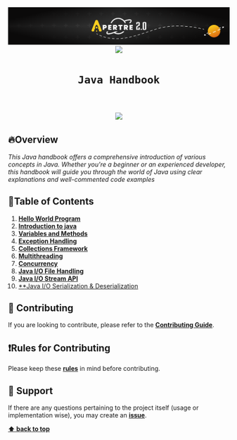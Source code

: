 <img src="./unnamed.png">
<div align="center">
  <img height="80" src="https://logos-world.net/wp-content/uploads/2022/07/Java-Symbol.png">
</div>

# <div align="center">`Java Handbook`</div>

<br>
<div align="center">


</div>

<h3 align="center">
<img src="https://raw.githubusercontent.com/andreasbm/readme/master/assets/lines/colored.png">
</h3>

## 🔥Overview
*This Java handbook offers a comprehensive introduction of various concepts in Java. Whether you're a beginner or an experienced developer, this handbook will guide you through the world of Java using clear explanations and well-commented code examples*

## 📗Table of Contents
1. [**Hello World Program**](./Hello_World/README.md)
2. [**Introduction to java**](Introduction_to_Java/README.md)
3. [**Variables and Methods**](./Variables%20and%20Methods/README.md)
4. [**Exception Handling**](Exception_Handling/README.md)
5. [**Collections Framework**](Java_Collections_Framework/README.md)
6. [**Multithreading**](Multithreading/README.md)
7. [**Concurrency**](Concurrency/README.md)
8. [**Java I/O File Handling**](Java_IO/File_Handling/README.md)
9. [**Java I/O Stream API**](Java_IO/StreamAPI/README.md)
10. [**Java I/O Serialization & Deserialization](Java_IO/Serialization_and_Deserialization/README.md)


## 🤝 Contributing
If you are looking to contribute, please refer to the [**Contributing Guide**](https://github.com/lord-cyclone100/java-handbook/blob/main/CONTRIBUTING.md).

## ❗Rules for Contributing
Please keep these [**rules**](https://github.com/lord-cyclone100/java-handbook/blob/main/RULES.md) in mind before contributing.

## 🌟 Support
If there are any questions pertaining to the project itself (usage or implementation wise), you may create an [**issue**](https://github.com/lord-cyclone100/java-handbook/issues).


**[⬆ back to top](#table-of-contents)**